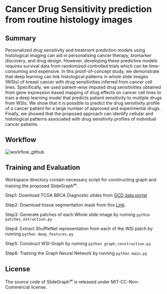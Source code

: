 # Cancer Drug Sensitivity prediction from routine histology images

## Summary
Personalized drug sensitivity and treatment prediction models using histological imaging can aid in personalising cancer therapy, biomarker discovery, and drug design. However, developing these predictive models requires survival data from randomized controlled trials which can be time-consuming and expensive. In this proof-of-concept study, we demonstrate that deep learning can link histological patterns in whole slide images (WSIs) of breast cancer with drug sensitivities inferred from cancer cell lines. Specifically, we used patient-wise imputed drug sensitivities obtained from gene expression based mapping of drug effects on cancer cell lines to train a deep learning model that predicts patient sensitivity to multiple drugs from WSIs. We show that it is possible to predict the drug sensitivity profile of a cancer patient for a large number of approved and experimental drugs. Finally, we showed that the proposed approach can identify cellular and histological patterns associated with drug sensitivity profiles of individual cancer patients.

## Workflow
![workflow_github](https://github.com/engrodawood/Hist-DS/assets/13537509/6e6cbdeb-4e30-438e-b52e-f26d2152cc28)

## Training and Evaluation

Workspace directory contain necessary script for constructing graph and training the proposed SlideGraph<sup>∞</sup>. 

Step1: Download TCGA BRCA Diagnostic slides from <a href='https://docs.gdc.cancer.gov/Data_Portal/Users_Guide/Repository/'>GCD data portal</a>

Step2: Download tissue segmentation mask from this <a href = "https://drive.google.com/file/d/1nvGyMm33gl-iYlVEziM_RjpL1c61ApXv/view?usp=sharing"> Link</a>.

Step3: Generate patches of each Whole slide image by running
  ```python patches_extraction.py```

Step4: Extract ShuffleNet representation from each of the WSI patch by running
   ```python deep_features.py```

Step5: Construct WSI-Graph by running
   ```python graph_construction.py```

Step6: Training the Graph Neural Network by running
   ```python main.py```

## License
The source code of SlideGraph<sup>∞</sup> is released under MIT-CC-Non-Commercial license.
